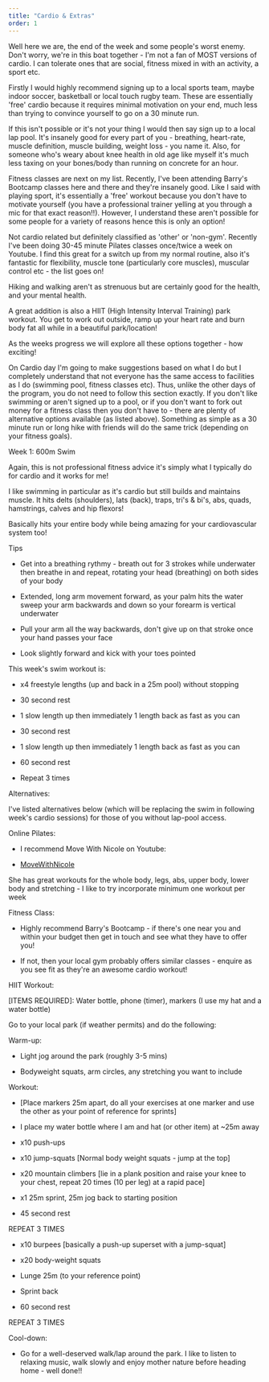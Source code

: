 ```yaml
---
title: "Cardio & Extras"
order: 1
---
```

Well here we are, the end of the week and some people's worst enemy. Don't worry, we're in this boat together - I'm not a fan of MOST versions of cardio. I can tolerate ones that are social, fitness mixed in with an activity, a sport etc.

Firstly I would highly recommend signing up to a local sports team, maybe indoor soccer, basketball or local touch rugby team. These are essentially 'free' cardio because it requires minimal motivation on your end, much less than trying to convince yourself to go on a 30 minute run.

If this isn't possible or it's not your thing I would then say sign up to a local lap pool. It's insanely good for every part of you - breathing, heart-rate, muscle definition, muscle building, weight loss - you name it. Also, for someone who's weary about knee health in old age like myself it's much less taxing on your bones/body than running on concrete for an hour.

Fitness classes are next on my list. Recently, I've been attending Barry's Bootcamp classes here and there and they're insanely good. Like I said with playing sport, it's essentially a 'free' workout because you don't have to motivate yourself (you have a professional trainer yelling at you through a mic for that exact reason!!). However, I understand these aren't possible for some people for a variety of reasons hence this is only an option!

Not cardio related but definitely classified as 'other' or 'non-gym'. Recently I've been doing 30-45 minute Pilates classes once/twice a week on Youtube. I find this great for a switch up from my normal routine, also it's fantastic for flexibility, muscle tone (particularly core muscles), muscular control etc - the list goes on!

Hiking and walking aren't as strenuous but are certainly good for the health, and your mental health.

A great addition is also a HIIT (High Intensity Interval Training) park workout. You get to work out outside, ramp up your heart rate and burn body fat all while in a beautiful park/location!

As the weeks progress we will explore all these options together - how exciting!

On Cardio day I'm going to make suggestions based on what I do but I completely understand that not everyone has the same access to facilities as I do (swimming pool, fitness classes etc). Thus, unlike the other days of the program, you do not need to follow this section exactly. If you don't like swimming or aren't signed up to a pool, or if you don't want to fork out money for a fitness class then you don't have to - there are plenty of alternative options available (as listed above). Something as simple as a 30 minute run or long hike with friends will do the same trick (depending on your fitness goals).

Week 1: 600m Swim

Again, this is not professional fitness advice it's simply what I typically do for cardio and it works for me!

I like swimming in particular as it's cardio but still builds and maintains muscle. It hits delts (shoulders), lats (back), traps, tri's & bi's, abs, quads, hamstrings, calves and hip flexors!

Basically hits your entire body while being amazing for your cardiovascular system too!

Tips

- Get into a breathing rythmy - breath out for 3 strokes while underwater then breathe in and repeat, rotating your head (breathing) on both sides of your body
  
- Extended, long arm movement forward, as your palm hits the water sweep your arm backwards and down so your forearm is vertical underwater

- Pull your arm all the way backwards, don't give up on that stroke once your hand passes your face

- Look slightly forward and kick with your toes pointed

This week's swim workout is:

- x4 freestyle lengths (up and back in a 25m pool) without stopping

- 30 second rest

- 1 slow length up then immediately 1 length back as fast as you can

- 30 second rest

- 1 slow length up then immediately 1 length back as fast as you can

- 60 second rest

- Repeat 3 times

Alternatives:
  
I've listed alternatives below (which will be replacing the swim in following week's cardio sessions) for those of you without lap-pool access.

Online Pilates:

- I recommend Move With Nicole on Youtube:

- [MoveWithNicole](https://www.youtube.com/@MoveWithNicole)

She has great workouts for the whole body, legs, abs, upper body, lower body and stretching - I like to try incorporate minimum one workout per week

Fitness Class:

- Highly recommend Barry's Bootcamp - if there's one near you and within your budget then get in touch and see what they have to offer you!

- If not, then your local gym probably offers similar classes - enquire as you see fit as they're an awesome cardio workout!

HIIT Workout:

[ITEMS REQUIRED]: Water bottle, phone (timer), markers (I use my hat and a water bottle)

Go to your local park (if weather permits) and do the following:

Warm-up:

- Light jog around the park (roughly 3-5 mins)

- Bodyweight squats, arm circles, any stretching you want to include

Workout:

- [Place markers 25m apart, do all your exercises at one marker and use the other as your point of reference for sprints]

- I place my water bottle where I am and hat (or other item) at ~25m away

- x10 push-ups

- x10 jump-squats [Normal body weight squats - jump at the top]

- x20 mountain climbers [lie in a plank position and raise your knee to your chest, repeat 20 times (10 per leg) at a rapid pace]

- x1 25m sprint, 25m jog back to starting position

- 45 second rest

REPEAT 3 TIMES

- x10 burpees [basically a push-up superset with a jump-squat]

- x20 body-weight squats

- Lunge 25m (to your reference point)

- Sprint back
  
- 60 second rest

REPEAT 3 TIMES

Cool-down:

- Go for a well-deserved walk/lap around the park. I like to listen to relaxing music, walk slowly and enjoy mother nature before heading home - well done!!
